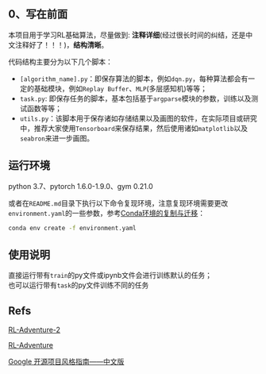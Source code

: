 ## 0、写在前面

本项目用于学习RL基础算法，尽量做到: **注释详细**(经过很长时间的纠结，还是中文注释好了！！！)，**结构清晰**。

代码结构主要分为以下几个脚本：

* ```[algorithm_name].py```：即保存算法的脚本，例如```dqn.py```，每种算法都会有一定的基础模块，例如```Replay Buffer```、```MLP```(多层感知机)等等；
* ```task.py```: 即保存任务的脚本，基本包括基于```argparse```模块的参数，训练以及测试函数等等；
* ```utils.py```：该脚本用于保存诸如存储结果以及画图的软件，在实际项目或研究中，推荐大家使用```Tensorboard```来保存结果，然后使用诸如```matplotlib```以及```seabron```来进一步画图。

## 运行环境

python 3.7、pytorch 1.6.0-1.9.0、gym 0.21.0

或者在```README.md```目录下执行以下命令复现环境，注意复现环境需要更改```environment.yaml```的一些参数，参考[Conda环境的复制与迁移](https://blog.csdn.net/JohnJim0/article/details/125876692?spm=1001.2014.3001.5502)：
```bash
conda env create -f environment.yaml
```
## 使用说明

直接运行带有```train```的py文件或ipynb文件会进行训练默认的任务；  
也可以运行带有```task```的py文件训练不同的任务

                                   
## Refs

[RL-Adventure-2](https://github.com/higgsfield/RL-Adventure-2)

[RL-Adventure](https://github.com/higgsfield/RL-Adventure)

[Google 开源项目风格指南——中文版](https://zh-google-styleguide.readthedocs.io/en/latest/google-python-styleguide/python_style_rules/#comments)